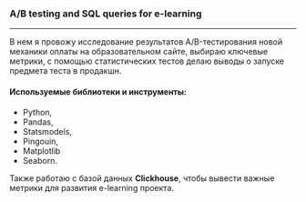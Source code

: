 ### A/B testing and SQL queries for e-learning
***
В нем я провожу исследование результатов A/B-тестирования новой механики оплаты на образовательном сайте, выбираю ключевые метрики, с помощью статистических тестов делаю выводы о запуске предмета теста в продакшн.

#### Используемые библиотеки и инструменты:
- Python,
- Pandas,
- Statsmodels,
- Pingouin,
- Matplotlib
- Seaborn. 

Также работаю с базой данных **Clickhouse**, чтобы вывести важные метрики для развития e-learning проекта.
